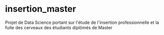 # insertion_master
Projet de Data Science portant sur l'étude de l'insertion professionnelle et la fuite des cerveaux des étudiants diplômés de Master
